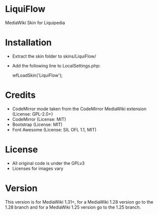 LiquiFlow
=========
MediaWiki Skin for Liquipedia

Installation
============
* Extract the skin folder to skins/LiquiFlow/
* Add the following line to LocalSettings.php:

	wfLoadSkin('LiquiFlow');

Credits
=======
* CodeMirror mode taken from the CodeMirror MediaWiki extension (License: GPL-2.0+)
* CodeMirror (License: MIT)
* Bootstrap (License: MIT)
* Font Awesome (License: SIL OFL 1.1, MIT)

License
=======
* All original code is under the GPLv3
* Licenses for images vary

Version
=======
This version is for MediaWiki 1.31+, for a MediaWiki 1.28 version go to the 1.28 branch and for a MediaWiki 1.25 version go to the 1.25 branch.